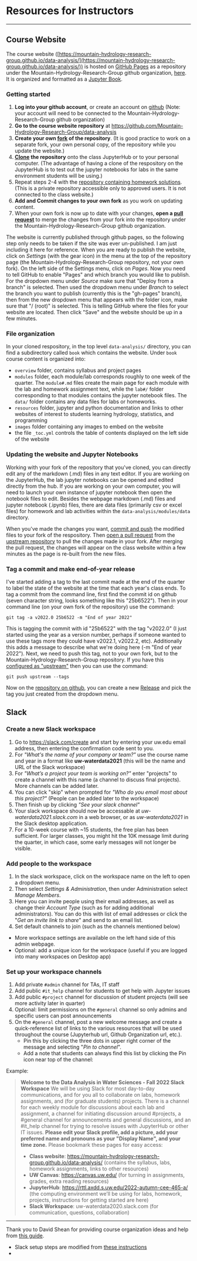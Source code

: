 # Resources for Instructors

---

## Course Website

The course website ([https://mountain-hydrology-research-group.github.io/data-analysis/](https://mountain-hydrology-research-group.github.io/data-analysis/)) is hosted on [GitHub Pages](https://pages.github.com/) as a repository under the Mountain-Hydrology-Research-Group github organization, [here](https://github.com/Mountain-Hydrology-Research-Group/data-analysis). It is organized and formatted as a [Jupyter Book](https://jupyterbook.org/en/stable/intro.html). 

### Getting started

1. **Log into your github account**, or create an account on [github](https://github.com/) (Note: your account will need to be connected to the Mountain-Hydrology-Research-Group github organization)
2. **Go to the course website repository** at https://github.com/Mountain-Hydrology-Research-Group/data-analysis
3. **Create your own [fork](https://www.earthdatascience.org/workshops/intro-version-control-git/about-forks/) of the repository**. (It is good practice to work on a separate fork, your own personal copy, of the repository while you update the website.)
4. **[Clone](https://www.earthdatascience.org/workshops/intro-version-control-git/basic-git-commands/) the repository** onto the class JupyterHub or to your personal computer. (The advantage of having a clone of the respository on the JupyterHub is to test out the jupyter notebooks for labs in the same environment students will be using.)
5. Repeat steps 2-4 with the [repository containing homework solutions](https://github.com/Mountain-Hydrology-Research-Group/data-analysis-solutions). (This is a private repository accessible only to approved users. It is not connected to the class website.)
6. **Add and Commit changes to your own fork** as you work on updating content.
7. When your own fork is now up to date with your changes, **open a [pull request](https://www.earthdatascience.org/workshops/intro-version-control-git/pull-request/)** to merge the changes from your fork into the repository under the Mountain-Hydrology-Research-Group github organization.

The website is currently published through github pages, so the following step only needs to be taken if the site was ever un-published. I am just including it here for reference. When you are ready to publish the website, click on *Settings* (with the gear icon) in the menu at the top of the repository page (the Mountain-Hydrology-Research-Group repository, not your own fork). On the left side of the Settings menu, click on *Pages*. Now you need to tell GitHub to enable "Pages" and which branch you would like to publish. For the dropdown menu under *Source* make sure that "Deploy from a branch" is selected. Then used the dropdown menu  under *Branch* to select the branch you want to publish (currently this is the "gh-pages" branch), then from the new dropdown menu that appears with the folder icon, make sure that "/ (root)" is selected. This is telling GitHub where the files for your website are located. Then click "Save" and the website should be up in a few minutes.

### File organization

In your cloned respository, in the top level `data-analysis/` directory, you can find a subdirectory called `book` which contains the website. Under `book` course content is organized into:
* `overview` folder, contains syllabus and project pages
* `modules` folder, each module/lab corresponds roughly to one week of the quarter. The `module#.md` files create the main page for each module with the lab and homework assignment text, while the `lab#/` folder corresponding to that modules contains the jupyter notebook files. The `data/` folder contains any data files for labs or homeworks.
* `resources` folder, jupyter and python documentation and links to other websites of interest to students learning hydrology, statistics, and programming
* `images` folder containing any images to embed on the website
* the file `_toc.yml` controls the table of contents displayed on the left side of the website

### Updating the website and Jupyter Notebooks

Working with your fork of the repository that you've cloned, you can directly edit any of the markdown (.md) files in any text editor. If you are working on the JupyterHub, the lab jupyter notebooks can be opened and edited directly from the hub. If you are working on your own computer, you will need to launch your own instance of jupyter notebook then open the notebook files to edit. Besides the webpage markdown (.md) files and jupyter notebook (.ipynb) files, there are data files (primarily csv or excel files) for homework and lab activities within the `data-analysis/modules/data` directory.

When you've made the changes you want, [commit and push](https://www.earthdatascience.org/workshops/intro-version-control-git/basic-git-commands/) the modified files to your fork of the respository. Then [open a pull request](https://www.earthdatascience.org/workshops/intro-version-control-git/pull-request/) from the [upstream repository](https://github.com/Mountain-Hydrology-Research-Group/data-analysis) to pull the changes made in your fork. After merging the pull request, the changes will appear on the class website within a few minutes as the page is re-built from the new files.

### Tag a commit and make end-of-year release

I've started adding a tag to the last commit made at the end of the quarter to label the state of the website at the time that each year's class ends. To tag a commit from the command line, first find the commit id on github (seven character string, looks something like this "25b6522"). Then in your command line (on your own fork of the repository) use the command:

`git tag -a v2022.0 25b6522 -m "End of year 2022"`

This is tagging the commit with id "25b6522" with the tag "v2022.0" (I just started using the year as a version number, perhaps if someone wanted to use these tags more they could have v2022.1, v2022.2, etc). Additionally this adds a message to describe what we're doing here (-m "End of year 2022"). Next, we need to push this tag, not to your own fork, but to the Mountain-Hydrology-Research-Group repository. If you have this [configured as "upstream"](https://devopscube.com/set-git-upstream-respository-branch/) then you can use the command:

`git push upstream --tags`

Now on the [repository on github](https://github.com/Mountain-Hydrology-Research-Group/data-analysis/), you can create a new [Release](https://github.com/Mountain-Hydrology-Research-Group/data-analysis/releases) and pick the tag you just created from the dropdown menu.

## Slack

### Create a new Slack workspace

1. Go to https://slack.com/create and start by entering your uw.edu email address, then entering the confirmation code sent to you.
2. For *"What's the name of your company or team?"* use the course name and year in a format like **uw-waterdata2021** (this will be the name and URL of the Slack workspace)
3. For *"What’s a project your team is working on?"* enter "projects" to create a channel with this name (a channel to discuss final projects). More channels can be added later.
4. You can click "skip" when prompted for *"Who do you email most about this project?"* (People can be added later to the workspace)
5. Then finish up by clicking *"See your slack channel"*
6. Your slack workspace should now be accessable at *uw-waterdata2021.slack.com* in a web browser, or as *uw-waterdata2021* in the Slack desktop application.
7. For a 10-week course with ~15 students, the free plan has been sufficient. For larger classes, you might hit the 10K message limit during the quarter, in which case, some early messages will not longer be visible.

### Add people to the workspace

1. In the slack workspace, click on the workspace name on the left to open a dropdown menu.
2. Then select *Settings & Administration*, then under Administration select *Manage Members*.
3. Here you can invite people using their email addresses, as well as change their *Account Type* (such as for adding additional administrators). You can do this with list of email addresses or click the "*Get an invite link to share*" and send to an email list.
4. Set default channels to join (such as the channels mentioned below)
* More workspace settings are available on the left hand side of this admin webpage.
* Optional: add a unique icon for the workspace (useful if you are logged into many workspaces on Desktop app)

### Set up your workspace channels

1. Add private `#admin` channel for TAs, IT staff
2. Add public `#it_help` channel for students to get help with Jupyter issues
3. Add public `#project` channel for discussion of student projects (will see more activity later in quarter)
4. Optional: limit permissions on the `#general` channel so only admins and specific users can post announcements
5. On the `#general` channel, post a new welcome message and create a quick-reference list of links to the various resources that will be used throughout the course (Jupyterhub url, Github Organization url, etc.).  
   * Pin this by clicking the three dots in upper right corner of the message and selecting "*Pin to channel*".  
   * Add a note that students can always find this list by clicking the Pin icon near top of the channel:

Example:
> **Welcome to the Data Analysis in Water Sciences - Fall 2022 Slack Workspace**
> We will be using Slack for most day-to-day communications, and for you all to collaborate on labs, homework assignments, and (for graduate students) projects.
> There is a channel for each weekly module for discussions about each lab and assignment, a channel for initiating discussion around #projects, a #general channel for announcements and general discussions, and an #it_help channel for trying to resolve issues with JupyterHub or other IT issues.
> **Please edit your Slack profile, add a picture, add your preferred name and pronouns as your "Display Name", and your time zone.**
> Please bookmark these pages for easy access:
> * **Class website**: https://mountain-hydrology-research-group.github.io/data-analysis/ (contains the syllabus, labs, homework assignments, links to other resources)
> * **UW Canvas**: https://canvas.uw.edu/ (for turning in assignments, grades, extra reading resources)
> * **JupyterHub**: https://rttl.axdd.s.uw.edu/2022-autumn-cee-465-a/ (the computing environment we’ll be using for labs, homework, projects, instructions for getting started are here)
> * **Slack Workspace**: uw-waterdata2020.slack.com (for communication, questions, collaboration)







---

Thank you to David Shean for providing course organization ideas and help from [this guide](https://github.com/UW-GDA/gda_course_2020/tree/master/resources/instructors).
* Slack setup steps are modified from [these instructions](https://github.com/UW-GDA/gda_course_2021/blob/master/resources/instructors/instructor_initial_setup.md)
* 
